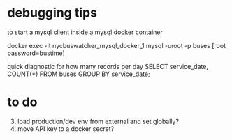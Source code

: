
# debugging tips
to start a mysql client inside a mysql docker container

docker exec -it nycbuswatcher_mysql_docker_1 mysql -uroot -p buses
[root password=bustime]

quick diagnostic for how many records per day
SELECT service_date, COUNT(*) FROM buses GROUP BY service_date;


# to do
3. load production/dev env from external and set globally?
4. move API key to a docker secret?